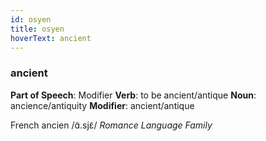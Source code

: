 ```yaml
---
id: osyen
title: osyen
hoverText: ancient
---
```


### ancient

**Part of Speech**: Modifier
**Verb**: to be ancient/antique
**Noun**: ancience/antiquity
**Modifier**: ancient/antique

French ancien /ɑ̃.sjɛ̃/
*Romance Language Family*